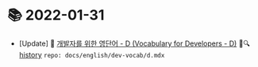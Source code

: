 # 📚 2022-01-31
- [Update] 📙 [개발자를 위한 영단어 - D (Vocabulary for Developers - D)](https://til.qriositylog.com/featured/english/dev-vocab/d) 📃🔍 [history](https://github.com/Queue-ri/TIL/commits/main/docs/english/dev-vocab/d.mdx?since=2022-01-31T00:00:00Z&until=2022-01-31T23:59:59Z) `repo: docs/english/dev-vocab/d.mdx`
